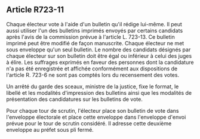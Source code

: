 Article R723-11
----
Chaque électeur vote à l'aide d'un bulletin qu'il rédige lui-même. Il peut aussi
utiliser l'un des bulletins imprimés envoyés par certains candidats après l'avis
de la commission prévue à l'article L. 723-13. Ce bulletin imprimé peut être
modifié de façon manuscrite. Chaque électeur ne met sous enveloppe qu'un seul
bulletin. Le nombre des candidats désignés par chaque électeur sur son bulletin
doit être égal ou inférieur à celui des juges à élire. Les suffrages exprimés en
faveur des personnes dont la candidature n'a pas été enregistrée et affichée
conformément aux dispositions de l'article R. 723-6 ne sont pas comptés lors du
recensement des votes.

Un arrêté du garde des sceaux, ministre de la justice, fixe le format, le
libellé et les modalités d'impression des bulletins ainsi que les modalités de
présentation des candidatures sur les bulletins de vote.

Pour chaque tour de scrutin, l'électeur place son bulletin de vote dans
l'enveloppe électorale et place cette enveloppe dans l'enveloppe d'envoi prévue
pour le tour de scrutin considéré. Il adresse cette deuxième enveloppe au préfet
sous pli fermé.
